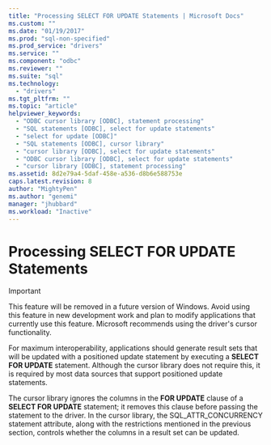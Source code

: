 ```yaml
---
title: "Processing SELECT FOR UPDATE Statements | Microsoft Docs"
ms.custom: ""
ms.date: "01/19/2017"
ms.prod: "sql-non-specified"
ms.prod_service: "drivers"
ms.service: ""
ms.component: "odbc"
ms.reviewer: ""
ms.suite: "sql"
ms.technology: 
  - "drivers"
ms.tgt_pltfrm: ""
ms.topic: "article"
helpviewer_keywords: 
  - "ODBC cursor library [ODBC], statement processing"
  - "SQL statements [ODBC], select for update statements"
  - "select for update [ODBC]"
  - "SQL statements [ODBC], cursor library"
  - "cursor library [ODBC], select for update statements"
  - "ODBC cursor library [ODBC], select for update statements"
  - "cursor library [ODBC], statement processing"
ms.assetid: 8d2e79a4-5daf-458e-a536-d8b6e588753e
caps.latest.revision: 8
author: "MightyPen"
ms.author: "genemi"
manager: "jhubbard"
ms.workload: "Inactive"
---
```

# Processing SELECT FOR UPDATE Statements
> [!IMPORTANT]  
>  This feature will be removed in a future version of Windows. Avoid using this feature in new development work and plan to modify applications that currently use this feature. Microsoft recommends using the driver's cursor functionality.  
  
 For maximum interoperability, applications should generate result sets that will be updated with a positioned update statement by executing a **SELECT FOR UPDATE** statement. Although the cursor library does not require this, it is required by most data sources that support positioned update statements.  
  
 The cursor library ignores the columns in the **FOR UPDATE** clause of a **SELECT FOR UPDATE** statement; it removes this clause before passing the statement to the driver. In the cursor library, the SQL_ATTR_CONCURRENCY statement attribute, along with the restrictions mentioned in the previous section, controls whether the columns in a result set can be updated.
